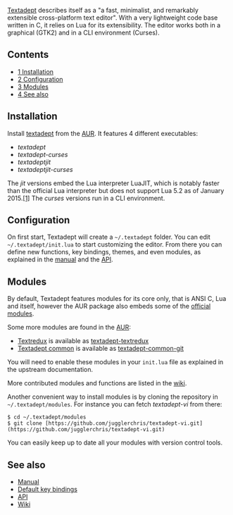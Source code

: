 [Textadept](http://foicica.com/textadept/) describes itself as a "a fast, minimalist, and remarkably extensible cross-platform text editor". With a very lightweight code base written in C, it relies on Lua for its extensibility. The editor works both in a graphical (GTK2) and in a CLI environment (Curses).

## Contents

*   [1 Installation](#Installation)
*   [2 Configuration](#Configuration)
*   [3 Modules](#Modules)
*   [4 See also](#See_also)

## Installation

Install [textadept](https://aur.archlinux.org/packages/textadept/) from the [AUR](/index.php/AUR "AUR"). It features 4 different executables:

*   _textadept_
*   _textadept-curses_
*   _textadeptjit_
*   _textadeptjit-curses_

The _jit_ versions embed the Lua interpreter LuaJIT, which is notably faster than the official Lua interpreter but does not support Lua 5.2 as of January 2015.[[1]](http://luajit.org/extensions.html#lua52) The _curses_ versions run in a CLI environment.

## Configuration

On first start, Textadept will create a `~/.textadept` folder. You can edit `~/.textadept/init.lua` to start customizing the editor. From there you can define new functions, key bindings, themes, and even modules, as explained in the [manual](http://foicica.com/textadept/manual.html) and the [API](http://foicica.com/textadept/api.html).

## Modules

By default, Textadept features modules for its core only, that is ANSI C, Lua and itself, however the AUR package also embeds some of the [official modules](http://foicica.com/hg).

Some more modules are found in the [AUR](/index.php/AUR "AUR"):

*   [Textredux](https://rgieseke.github.io/textredux/) is available as [textadept-textredux](https://aur.archlinux.org/packages/textadept-textredux/)
*   [Textadept common](https://rgieseke.github.io/ta-common/) is available as [textadept-common-git](https://aur.archlinux.org/packages/textadept-common-git/)

You will need to enable these modules in your `init.lua` file as explained in the upstream documentation.

More contributed modules and functions are listed in the [wiki](http://foicica.com/wiki/textadept).

Another convenient way to install modules is by cloning the repository in `~/.textadept/modules`. For instance you can fetch _textadept-vi_ from there:

```
$ cd ~/.textadept/modules
$ git clone [https://github.com/jugglerchris/textadept-vi.git](https://github.com/jugglerchris/textadept-vi.git)

```

You can easily keep up to date all your modules with version control tools.

## See also

*   [Manual](http://foicica.com/textadept/manual.html)
*   [Default key bindings](http://foicica.com/textadept/api.html#textadept.keys)
*   [API](http://foicica.com/textadept/api.html)
*   [Wiki](http://foicica.com/wiki/textadept)